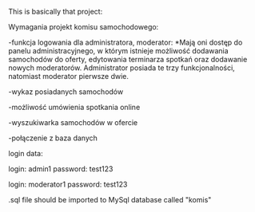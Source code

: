 This is basically that project:

Wymagania projekt komisu samochodowego:

-funkcja logowania dla administratora, moderator:
*Mają oni dostęp do panelu administracyjnego, w którym istnieje możliwość dodawania
samochodów do oferty, edytowania terminarza spotkań oraz dodawanie nowych moderatorów.
Administrator posiada te trzy funkcjonalności, natomiast moderator pierwsze dwie.

-wykaz posiadanych samochodów

-możliwość umówienia spotkania online

-wyszukiwarka samochodów w ofercie

-połączenie z baza danych

login data:

login: admin1     password: test123

login: moderator1 password: test123

.sql file should be imported to MySql database called "komis"

